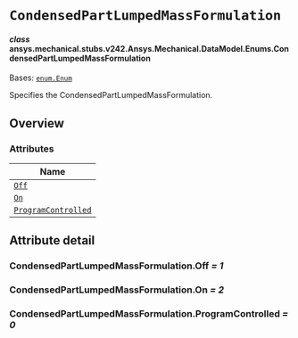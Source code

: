 # `CondensedPartLumpedMassFormulation`



#### *class* ansys.mechanical.stubs.v242.Ansys.Mechanical.DataModel.Enums.CondensedPartLumpedMassFormulation

Bases: [`enum.Enum`](https://docs.python.org/3/library/enum.html#enum.Enum)

Specifies the CondensedPartLumpedMassFormulation.

<!-- !! processed by numpydoc !! -->

<a id="overview"></a>

## Overview

### Attributes

| Name |
| ------------------------------------------------------------------------------ |
| [`Off`](#CondensedPartLumpedMassFormulation.Off) |
| [`On`](#CondensedPartLumpedMassFormulation.On) |
| [`ProgramControlled`](#CondensedPartLumpedMassFormulation.ProgramControlled) |

<a id="attribute-detail"></a>

## Attribute detail

<a id="CondensedPartLumpedMassFormulation.Off"></a>

### CondensedPartLumpedMassFormulation.Off *= 1*

<a id="CondensedPartLumpedMassFormulation.On"></a>

### CondensedPartLumpedMassFormulation.On *= 2*

<a id="CondensedPartLumpedMassFormulation.ProgramControlled"></a>

### CondensedPartLumpedMassFormulation.ProgramControlled *= 0*


